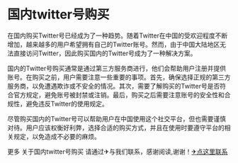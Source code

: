# 国内twitter号购买

在国内购买Twitter号已经成为了一种趋势。随着Twitter在中国的受欢迎程度不断增加，越来越多的用户希望拥有自己的Twitter账号。然而，由于中国大陆地区无法直接访问Twitter，因此购买国内的Twitter号成为了一种解决方案。

国内的Twitter号购买通常是通过第三方服务商进行，他们会帮助用户注册并提供账号。在购买之前，用户需要注意一些重要的事项。首先，确保选择正规的第三方服务商，以免遭遇欺诈或不安全的情况。其次，需要了解购买的Twitter号是否符合官方规定，避免账号被封禁或注销。最后，购买之后需要注意账号的安全性和合规性，避免违反Twitter的使用规定。

尽管购买国内的Twitter号可以帮助用户在中国使用这个社交平台，但也需要谨慎对待。用户应该权衡好利弊，选择合适的购买方式，并且在使用时要遵守平台的相关规定，以免造成不必要的麻烦。

更多 关于国内twitter号购买 请通过✈与我们联系，感谢阅读,谢谢！[✈点这里联系](https://gg.k02.cc)